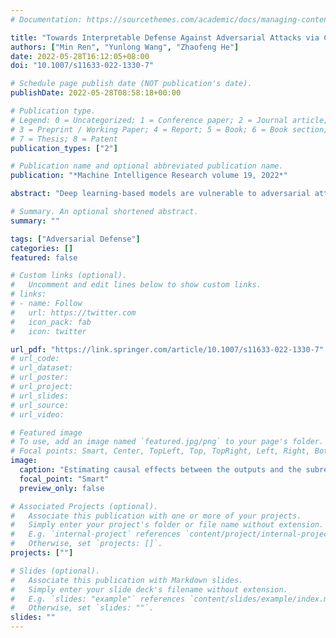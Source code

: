 ```yaml
---
# Documentation: https://sourcethemes.com/academic/docs/managing-content/

title: "Towards Interpretable Defense Against Adversarial Attacks via Causal Inference"
authors: ["Min Ren", "Yunlong Wang", "Zhaofeng He"]
date: 2022-05-28T16:12:05+08:00
doi: "10.1007/s11633-022-1330-7"

# Schedule page publish date (NOT publication's date).
publishDate: 2022-05-28T08:58:18+00:00

# Publication type.
# Legend: 0 = Uncategorized; 1 = Conference paper; 2 = Journal article;
# 3 = Preprint / Working Paper; 4 = Report; 5 = Book; 6 = Book section;
# 7 = Thesis; 8 = Patent
publication_types: ["2"]

# Publication name and optional abbreviated publication name.
publication: "*Machine Intelligence Research volume 19, 2022*"

abstract: "Deep learning-based models are vulnerable to adversarial attacks. Defense against adversarial attacks is essential for sensitive and safety-critical scenarios. However, deep learning methods still lack effective and efficient defense mechanisms against adversarial attacks. Most of the existing methods are just stopgaps for specific adversarial samples. The main obstacle is that how adversarial samples fool the deep learning models is still unclear. The underlying working mechanism of adversarial samples has not been well explored, and it is the bottleneck of adversarial attack defense. In this paper, we build a causal model to interpret the generation and performance of adversarial samples. The self-attention/transformer is adopted as a powerful tool in this causal model. Compared to existing methods, causality enables us to analyze adversarial samples more naturally and intrinsically. Based on this causal model, the working mechanism of adversarial samples is revealed, and instructive analysis is provided. Then, we propose simple and effective adversarial sample detection and recognition methods according to the revealed working mechanism. The causal insights enable us to detect and recognize adversarial samples without any extra model or training. Extensive experiments are conducted to demonstrate the effectiveness of the proposed methods. Our methods outperform the state-of-the-art defense methods under various adversarial attacks."

# Summary. An optional shortened abstract.
summary: ""

tags: ["Adversarial Defense"]
categories: []
featured: false

# Custom links (optional).
#   Uncomment and edit lines below to show custom links.
# links:
# - name: Follow
#   url: https://twitter.com
#   icon_pack: fab
#   icon: twitter

url_pdf: "https://link.springer.com/article/10.1007/s11633-022-1330-7"
# url_code:
# url_dataset:  
# url_poster:
# url_project:
# url_slides:
# url_source:
# url_video:

# Featured image
# To use, add an image named `featured.jpg/png` to your page's folder. 
# Focal points: Smart, Center, TopLeft, Top, TopRight, Left, Right, BottomLeft, Bottom, BottomRight.
image:
  caption: "Estimating causal effects between the outputs and the subregions of adversarial samples"
  focal_point: "Smart"
  preview_only: false

# Associated Projects (optional).
#   Associate this publication with one or more of your projects.
#   Simply enter your project's folder or file name without extension.
#   E.g. `internal-project` references `content/project/internal-project/index.md`.
#   Otherwise, set `projects: []`.
projects: [""]

# Slides (optional).
#   Associate this publication with Markdown slides.
#   Simply enter your slide deck's filename without extension.
#   E.g. `slides: "example"` references `content/slides/example/index.md`.
#   Otherwise, set `slides: ""`.
slides: ""
---
```


